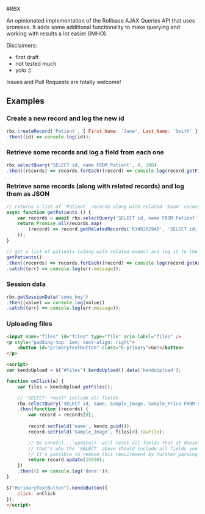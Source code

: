#RBX

An opinionated implementation of the Rollbase AJAX Queries API that uses promises. It adds some additional functionality to make querying and working with results a lot easier (IMHO).

Disclaimers:
* first draft
* not tested much
* yolo :)

Issues and Pull Requests are totally welcome!

## Examples

### Create a new record and log the new id

```JavaScript
rbx.createRecord('Patient', { First_Name: 'Jane', Last_Name: 'Smith' })
.then((id) => console.log(id));
```

### Retrieve some records and log a field from each one

```JavaScript
rbx.selectQuery('SELECT id, name FROM Patient', 0, 200)
.then((records) => records.forEach((record) => console.log(record.getField('name'))));
```

### Retrieve some records (along with related records) and log them as JSON

```JavaScript
// returns a list of 'Patient' records along with related 'Exam' records
async function getPatients () {
    var records = await rbx.selectQuery('SELECT id, name FROM Patient', 0, 200);
    return Promise.all(records.map(
        (record) => record.getRelatedRecords('R349202940', 'SELECT id, name FROM Exam', 0, 200)
    ));
}

// get a list of patients (along with related exams) and log it to the console
getPatients()
.then((records) => records.forEach((record) => console.log(record.getAsObject())))
.catch((err) => console.log(err.message));
```

### Session data

```JavaScript
rbx.getSessionData('some_key')
.then((value) => console.log(value))
.catch((err) => console.log(err.message));
```

### Uploading files

```HTML
<input name="files" id="files" type="file" aria-label="files" />
<p style="padding-top: 1em; text-align: right">
	<button id="primaryTextButton" class="k-primary">Go!</button>
</p>

<script>
var kendoUpload = $("#files").kendoUpload().data('kendoUpload');

function onClick(e) {
	var files = kendoUpload.getFiles();

  	// 'SELECT' *must* include all fields.
  	rbx.selectQuery('SELECT id, name, Sample_Image, Sample_Price FROM Sample_Object WHERE id = 24018')
    .then(function (records) {
      	var record = records[0];
      
      	record.setField('name', kendo.guid());
      	record.setField('Sample_Image', files[0].rawFile);

      	// Be careful...'update()' will reset all fields that it doesn't recieve the value of
      	// that's why the 'SELECT' above should include all fields you don't want to be reset.
		// It's possible to remove this requirement by further parsing what's returned when the [internal] pageData call is made.
      	return record.update(15030);
    })
    .then(() => console.log('done!'));
}

$("#primaryTextButton").kendoButton({
	click: onClick
});
</script>
```
